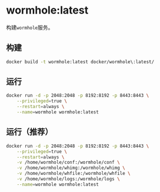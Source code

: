 # wormhole:latest

构建`wormhole`服务。

## 构建
```bash
docker build -t wormhole:latest docker/wormhole\:latest/
```

## 运行
```bash
docker run -d -p 2048:2048 -p 8192:8192 -p 8443:8443 \
    --privileged=true \
    --restart=always \
    --name=wormhole wormhole:latest
```

## 运行（推荐）
```bash
docker run -d -p 2048:2048 -p 8192:8192 -p 8443:8443 \
    --privileged=true \
    --restart=always \
    -v /home/wormhole/conf:/wormhole/conf \
    -v /home/wormhole/whimg:/wormhole/whimg \
    -v /home/wormhole/whfile:/wormhole/whfile \
    -v /home/wormhole/logs:/wormhole/logs \
    --name=wormhole wormhole:latest
```